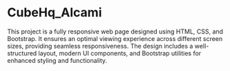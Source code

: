 # CubeHq_Alcami
This project is a fully responsive web page designed using HTML, CSS, and Bootstrap. It ensures an optimal viewing experience across different screen sizes, providing seamless responsiveness. The design includes a well-structured layout, modern UI components, and Bootstrap utilities for enhanced styling and functionality.
